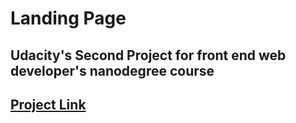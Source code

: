 # Landing Page 
## Udacity's Second Project for front end web developer's nanodegree course

<h2><a link href="">Project Link</a></h2>
